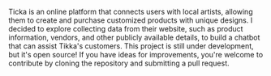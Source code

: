 Ticka is an online platform that connects users with local artists, allowing them to create and purchase customized products with unique designs.
I decided to explore collecting data from their website, such as product information, vendors, and other publicly available details, to build a chatbot that can assist Tikka's customers.
This project is still under development, but it's open source! If you have ideas for improvements, you're welcome to contribute by cloning the repository and submitting a pull request.
